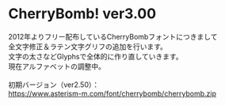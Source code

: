 # CherryBomb! ver3.00<br />
2012年よりフリー配布しているCherryBombフォントにつきまして<br />
全文字修正＆ラテン文字グリフの追加を行います。<br />
文字の太さなどGlyphsで全体的に作り直していきます。<br />
現在アルファベットの調整中。<br /><br />
初期バージョン（ver2.50）：<br />
https://www.asterism-m.com/font/cherrybomb/cherrybomb.zip
